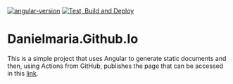 [![angular-version](https://img.shields.io/badge/angular-v13.3.4-red)](https://angular.io/)
[![Test, Build and Deploy](https://github.com/danielmaria/danielmaria.github.io/actions/workflows/build-deploy.yml/badge.svg)](https://github.com/danielmaria/danielmaria.github.io/actions/workflows/build-deploy.yml)

# Danielmaria.Github.Io

This is a simple project that uses Angular to generate static documents and then, using Actions from GitHub, publishes the page that can be accessed in this [link](https://danielmaria.github.io/).
